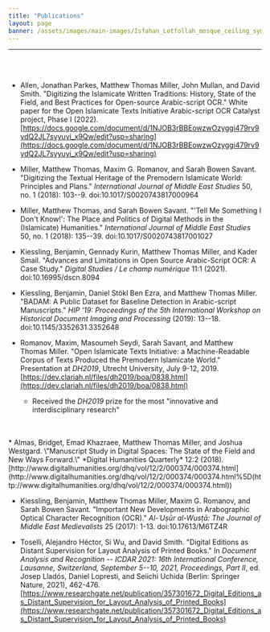 ```yaml
---
title: "Publications"
layout: page
banner: /assets/images/main-images/Isfahan_Lotfollah_mosque_ceiling_symmetric_narrow_border.png
---
```


-----------------------------
<br>
<br>

* Allen, Jonathan Parkes, Matthew Thomas Miller, John Mullan, and David Smith. "Digitizing the Islamicate Written Traditions: History, State of the Field, and Best Practices for Open-source Arabic-script OCR." White paper for the Open Islamicate Texts Initiative Arabic-script OCR Catalyst project, Phase I (2022). [https://docs.google.com/document/d/1NJOB3rBBEowzwOzyggi479rv9ydQ2JL7syyuyi_x9Qw/edit?usp=sharing](https://docs.google.com/document/d/1NJOB3rBBEowzwOzyggi479rv9ydQ2JL7syyuyi_x9Qw/edit?usp=sharing) 

* Miller, Matthew Thomas, Maxim G. Romanov, and Sarah Bowen Savant. "Digitizing the Textual Heritage of the Premodern Islamicate World: Principles and Plans." *International Journal of Middle East Studies* 50, no. 1 (2018): 103--9. doi:10.1017/S0020743817000964

* Miller, Matthew Thomas, and Sarah Bowen Savant. "'Tell Me Something I Don\'t Know!': The Place and Politics of Digital Methods in the (Islamicate) Humanities." *International Journal of Middle East Studies* 50, no. 1 (2018): 135--39. doi:10.1017/S0020743817001027

* Kiessling, Benjamin, Gennady Kurin, Matthew Thomas Miller, and Kader Smail. "Advances and Limitations in Open Source Arabic-Script OCR: A Case Study." *Digital Studies / Le champ numérique* 11:1 (2021). doi:10.16995/dscn.8094

* Kiessling, Benjamin, Daniel Stökl Ben Ezra, and Matthew Thomas Miller. \"BADAM: A Public Dataset for Baseline Detection in Arabic-script Manuscripts.\" *HIP \'19: Proceedings of the 5th International Workshop on Historical Document Imaging and Processing* (2019): 13--18. doi:10.1145/3352631.3352648

* Romanov, Maxim, Masoumeh Seydi, Sarah Savant, and Matthew Thomas Miller. \"Open Islamicate Texts Initiative: a Machine-Readable Corpus of Texts Produced the Premodern Islamicate World.\" Presentation at *DH2019*, Utrecht University, July 9-12, 2019. [https://dev.clariah.nl/files/dh2019/boa/0838.html](https://dev.clariah.nl/files/dh2019/boa/0838.html)
  * Received the *DH2019* prize for the most \"innovative and interdisciplinary research\"
<br>
<br>
* Almas, Bridget, Emad Khazraee, Matthew Thomas Miller, and Joshua Westgard. \"Manuscript Study in Digital Spaces: The State of the Field and New Ways Forward.\" *Digital Humanities Quarterly* 12:2 (2018). [http://www.digitalhumanities.org/dhq/vol/12/2/000374/000374.html](http://www.digitalhumanities.org/dhq/vol/12/2/000374/000374.html%5D(http://www.digitalhumanities.org/dhq/vol/12/2/000374/000374.html))

* Kiessling, Benjamin, Matthew Thomas Miller, Maxim G. Romanov, and Sarah Bowen Savant. "Important New Developments in Arabographic Optical Character Recognition (OCR)." *Al-ʿUṣūr al-Wusṭā: The Journal of Middle East Medievalists* 25 (2017): 1-13. doi:10.17613/M6TZ4R

* Toselli, Alejandro Héctor, Si Wu, and David Smith. "Digital Editions as Distant Supervision for Layout Analysis of Printed Books." In *Document Analysis and Recognition -- ICDAR 2021: 16th International Conference, Lausanne, Switzerland, September 5--10, 2021, Proceedings, Part II*, ed. Josep Lladós, Daniel Lopresti, and Seiichi Uchida (Berlin: Springer Nature, 2021), 462-476. [https://www.researchgate.net/publication/357301672_Digital_Editions_as_Distant_Supervision_for_Layout_Analysis_of_Printed_Books](https://www.researchgate.net/publication/357301672_Digital_Editions_as_Distant_Supervision_for_Layout_Analysis_of_Printed_Books)

